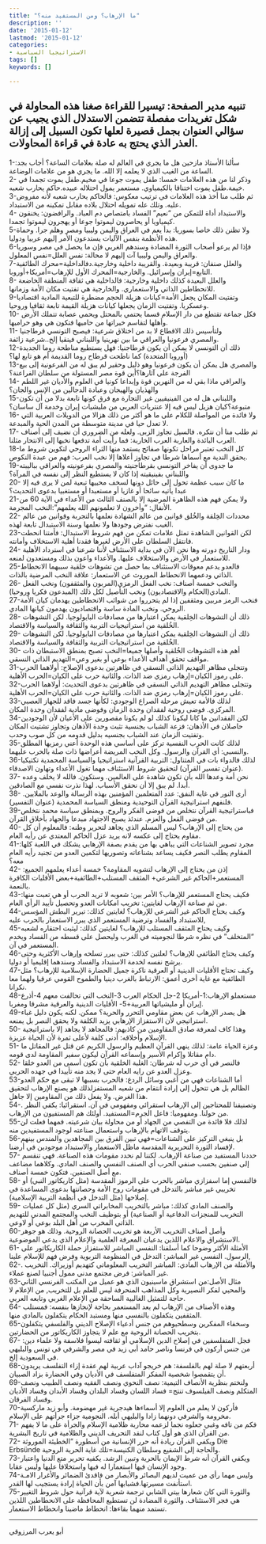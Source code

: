 ```yaml
---
title: "ما الإرهاب؟ ومن المستفيد منه؟"
description: ''
date: '2015-01-12'
lastmod: '2015-01-12'
categories:
- الاستراتيجيا السياسية
tags: []
keywords: []

---
```

## تنبيه مدير الصفحة: تيسيرا للقراءة صغنا هذه المحاولة في شكل تغريدات مفصلة تتضمن الاستدلال الذي يجيب عن سؤالي العنوان بجمل قصيرة لعلها تكون السبيل إلى إزالة العذر الذي يحتج به عادة في قراءة المحاولات.

1-سألنا الأستاذ مازحين هل ما يجري في العالم له صلة بعلامات الساعة؟ أجاب بجد: الساعة من الغيب الذي لا يعلمه إلا الله. ما يجري هو من علامات الوضاعة.  
2- وذكر لنا من هذه العلامات خمسا: طفل يموت جوعا في مخيم.طفل يموت تجمدا في خيمة.طفل يموت اختناقا بالكيمياوي. مستعمر يمول احتلاله عبيده.حاكم يحارب شعبه.  
3-ثم طلب منا أخذ هذه العلامات في ترتيب معكوس: فالحاكم يحارب شعبه لأنه مفروض عليه. وتلك عله تمويله احتلال بلاده مقابل تمكينه من الاستبداد.  
4- والاستبداد أداة للتمكن من “نعيم” الفساد بامتصاص دم العباد. والرافضون: يخنقون كيمياويا أو يحاصرون ليموتوا جوعا أو يهجرون ليموتوا تجمدا.  
5-ولا تظنن ذلك خاصا بسوريا: بدأ يعم في العراق واليمن وليبيا ومصر وهلم جرا. وحماة هذه الأنظمة بنفس الآليات يستدعون الأمر إليهم عربيا ودوليا.  
6-فإذا لم يرعو أصحاب الثورة المضادة وسندهم الغربي فإن ما يحصل في مصر وسوريا والعراق واليمن وليبيا آت إليهم لا محالة: نفس العلل=نفس المعلول.  
7-والعلل صنفان: قريبة وبعيدة. والقريبة داخلية وخارجية.دفالداخلية=محرك الطائفية التابع=إيران وإسرائيل. والخارجية=المحرك الأول للإرهاب=أمريكا+أوروبا.  
8- والعلل البعيدة كذلك داخلية وخارجية: فالداخلية هي ثقافة المنطقة الخاضعة للانحطاطين الذاتي والاستعماري. والخارجية هي تفتيت مكان الأمة وزمانها.  
9-وتفتيت المكان يجعل الأمة=كيانات هزيلة الحجم مضطرة للتبعية المادية اقتصاديا وعسكريا. وتفتيت الزمان يجعلها كيانات هزيلة القيمة تابعة ثقافيا وروحيا.  
10- فكل جماعة تقتطع من دار الإسلام قسما يحتمي بالمحتل ويحمي عصابة تتملك الأرض  
وأهلها لتقاسم خيراتها من حاميها فتكون هي وهو حراميها.  
11- ولتأسيس ذلك الاقطاع لا بد من اختلاق شرعية: فيصبح التونسي قرطاجنيا  
والمصري فرعونيا والعراقي ما بين نهرينيا واللبناني فينقيا إلخ..شرعية زائفة.  
12-ذلك أن التونسي لا يمكن أن يكون قرطاجنيا: فهل يستطيع مناطحة روما الجديدة (أوروبا المتحدة) كما ناطحت قرطاح روما القديمة أم هو تابع لها؟  
13-والمصري هل يمكن أن يكون فرعونيا وهو ذليل وحقير لم يبق له من الفرعونية إلى بيع الفرجة على آثارها؟أين قوة مصر المستولة من سلطان الفراعنة؟  
14- والعراقي ماذا بقي له من النهرين قوة وإبداعا كونيا في العلوم والأديان غير اللطم والهذيان والهيجان وعبادة الدجالين من الإنس والجان؟  
15-واللبناني هل له من الفينيقيين غير التجارة مع فرق كونها تابعة بدلا من أن تكون متبوعة؟كيان هزيل ليس فيه إلا عنتريات العربي من مليشيات إيران وخدمة آل ساسان؟  
16- ولا فائدة من المواصلة للكلام على ما هو أكثر من ذلك هزالا من الدويلات العربية التي لا تعدل حيا في مدينة متوسطة من المدن الحية والمبدعة.  
17- ثم طلب منا أن نتكره. فالسيل تجاوز الزبى. ولعله من الضروري أن نضيف إلى أصناف العرب البائدة والعاربة العرب الخاربة: فما رأيت أمة تدفعها نخبها إلى الانتحار مثلنا.  
18-كل النخب تعتبر مراحل تكونها صفائح يستمد منها الثراء الروحي لتكوين شروط ما يحقق الندية مع أسماها شرطا في تجاوز أعلاها إلا نخب العرب: فهم من عبدة النكوص.  
19-ما جدوى أن يفاخر التونسي بقرطاجنيته والمصري بفرعونيته والعراقي بباليبته واللبناني بفينيقيته إذا كان لا يستطيع النظر إلى نفسه في المرآة؟  
20- ما كان سبب عظمة تحول إلى حائل دونها لسخف محييها تبعية لمن لا يرى فيه إلا عبدا يأتيه سائحا أو غازيا أو مستعبدا أو مستغبيا بدعوى التحديث؟  
21-ولا يمكن فهم هذه الظاهرة المرضية إلا بالصنف الثالث من الأعداء في الآية 60 من الأنفال: “وأخرون لا تعلمونهم الله يعلمهم”:النخب المجرمة.  
22- محددات الخِلقة والخُلق قوانين من عالم الشهادة نعلمها بالتجربة وقوانين من عالم الغيب نفترض وجودها ولا نعلمها وسنة الاستبدال تابعة لهذه.  
23-لكن القوانين الشاهدة تمثل علامات تمكن من فهم شروط الاستبدال: فأمتنا انحطت فانتقل السلطان على الأرض لغيرها فقدنا أهلية الاستخلاف وأمانته.  
24- ودار التاريخ دورته وها نحن الآن في بداية الاستئناف لأننا شرعنا في استرداد الأهلية للاستعمار في الأرض والاستخلاف عليها. والأعداء واعون بذلك ومستعدون لمنعه.  
25-فالعدو يدعم معوقات الاستئناف بما حصل من تشوهات خلقية سببهما الانحطاط الذاتي ودعمهما الانحطاط الموروث عن الاستعمار: علاقة النخب المرضية بالذات.  
26- والنخب خمسة أصناف: نخب الفعل الرمزي(المربون والمثقفون) ونخب الفعل المادي(الحكام والاقتصاديون) ونخب التأصيل لكل ذلك (المبدعون فكريا وروحيا).  
27-فنخب الرمز مربين ومثقفين إذا لم يتحرروا من شوائب الانحطاطين يهدمان كيان الأمة الروحي. ونخب المادة ساسة واقتصاديون يهدمون كيانها المادي.  
28- ذلك أن التشوهات الخِلقية يمكن اعتبارها من مصادفات البايولوجيا. لكن التشوهات الخُلقية من استراتيجيات التربية والثقافة والسياسة والاقتصاد.  
29- ذلك أن التشوهات الخِلقية يمكن اعتبارها من مصادفات البايولوجيا. لكن التشوهات الخُلقية من استراتيجيات التربية والثقافة والسياسة والاقتصاد.  
30- أهم هذه التشوهات الخُلقية وأصلها جميعا=النخب تصبح بمنطق الاستبطان ذات مواقف تحقق أهداف الأعداء بوعي أو بغير وعي=التهديم الذاتي النسقي.  
31-وتتجلى مظاهر التهديم الذاتي النسقي في ظاهرتين بدعوى الإصلاح: أولاهما الحرب على رموز الكيان=إرهاب رمزي ضد الذات. والثانية حرب على الكيان=الحرب الأهلية.  
32-وتتجلى مظاهر التهديم الذاتي النسقي في ظاهرتين بدعوى التحديث: أولاهما الحرب على رموز الكيان=إرهاب رمزي ضد الذات. والثانية حرب على الكيان=الحرب الأهلية.  
33-لذلك فالأمة تعيش مرحلة الصراع الوجودي: لكأنها جسد فاقد للجهاز العصبي المركزي. فوضى روحية لفقدان وحدة الزمان وفوضى مادية لفقدان وحدة المكان.  
34-لكن الفقدانين ما كانا ليكونا كذلك لو لم يكونا مقصورين على الأعيان لأن الوجودين حاصلان في الأذهان: فزعة الشباب بجنسية تثبت وحدة الأذهان وتجاوز تشتيت المكان وتفتيت الزمان عند الشباب بجنسيه بدليل قدومه من كل صوب وحدب.  
35-لذلك كانت الحرب النفسية تركز على أساسي هذه الوحدة أعني رمزيها المطلق والنسبي: أي القرآن والرسول. وكل النخب المريضة أعراضها ذات صلة بالحرب عليهما.  
36-لذلك فالدواء بات في المتناول: التربية القرآنية استراتيجيا والسياسة المحمدية تكتيكيا (عنوان تفسير القرآن) لتحقيق شروط الاستئناف مهما تغول الأعداء وتهاون الاصدقاء.  
37- نحن أمة وعدها الله بأن تكون شاهدة على العالمين. وستكون. فالله لا يخلف وعده أبدا. لم يبق إلا أن نحقق الأسباب. لهذا نذرت نفسي مع الصادقين.  
38- أرى النور في غاية النفق: عدد المتعلمين المؤمنين بهذه الرسالة والوعد بالملايين. فلنفهم استراتيجية القرآن التوحيدية ومنطق السياسة المحمدية (عنوان التفسير).  
39-فباستراتيجية القرآن نتخلص من فوضى الفكر والروح. وبمنطق سياسة محمد نتخلص من فوضى الفعل والعزم. عندئذ يصبح الاجتهاد مبدعا والجهاد بأخلاق القرآن.  
40- من يحتاج إلى الإرهاب؟ ليس المسلم الذي يجاهد لتحرير وطنه: فالمعلوم أن كل مقاوم يحتاج إلى عكسه لانه يريد عزل الحاكم المعتدي عن رأيه العام.  
41-مجرد تصوير الشناعات التي يباهي بها من يقدم بصفة الإرهابي يشكك في اللعبة كلها: المقاوم يطلب النصر فكيف يساعد بشناعاته وتصوريها لتكمين العدو من تجنيد رأيه العام معه؟  
42- إذن من يحتاج إلى الإرهاب لتشويه المقاومة؟ خمسة أعداء يعلمهم الجميع: المستعمر+الحاكم غير الشرعي+ المثقف المستلب+الطائفية+بعض الأقليات الكافرة بالنعمة.  
43-فكيف يحتاج المستعمر للإرهاب؟ الأمر بين: شعوبه لا تريد الحرب أو هي تعبت منها: من ثم صناعة الإرهاب لغايتين: تخريب امكانات العدو وتحصيل تأييد الرأي العام.  
44-وكيف يحتاج الحاكم غير الشرعي للإرهاب؟ لغايتين كذلك: تبرير البطش المؤسس للاستبداد والفساد وترضية المستعمر الذي يبرر الاستعمار بالحرب عليه,  
45-وكيف يحتاج المثقف المستلب للإرهاب؟ لغايتين كذلك: ليثبت احتقاره لشعبه “المتخلف” في نظره شرطا لنجوميته في الغرب وليحصل على قسطه من الفساد ويخدم المستعمر في آن.  
46-وكيف يحتاج الطائفي للإرهاب؟ لعلتين كذلك: حتى يبرر تسلحه وإرهاب الأكثرية وحتى يرشح نفسه لخدمة الاستبداد والفساد وسندهما إقليميا أو دوليا.  
47-وكيف تحتاج الأقليات الدينية أو العرقية ناكرة جميل الحضارة الإسلامية للإرهاب؟ مثل الطائفية مع غاية أخرى أعمق: الارتباط بالغرب دينيا والطموح القومي عرقيا ولهما معا نكرانا.  
48-مستعملو الإرهاب:1-أمريكا 2-جل الحكام العرب 3-النخب التي تحالفت معهم 4-أذرع إيران أو مليشياتها العربية+5- الأقليات الدينية والعرقية مشرقا ومغربا.  
49-هل يصدر الإرهاب عن بعض مقاومي التحرر والحرية؟ ممكن. لكنه يكون دليل غباء استراتيجي لأن الاستفزاز الإرهابي يزيد الكلفة ولا يحقق النصر بل يمنعه.  
50- وهذا كاف لمعرفة صادق المقاومين من كاذبهم: فالمجاهد لا يجاهد إلا باستراتيجية الإسلام وأخلاقه: أدنى كلفة لأعلى ثمرة لأن الحياة عزيزة.  
51- وعزة الحياة عامة: لذلك ينهى القرآن العظيم والرسول الكريم عن قتل غير المقاتل ما دام مقاتلا وإكرام الأسير وإسماعه القرآن ليكون سفير المقاومة لدى قومه.  
52- فالنصر في أي حرب له شرطان: الغلبة الخلقية بأن تكون أسمى من العدو خلقا وعزل العدو عن رايه العام حتى لا يجد منه تأييدا في جهده الحربي.  
53-أما الشناعات فهي من أغبي وسائل الردع: فالحرب بسببها لا تبقى مع حكم العدو الظالم بل هي تتحول إلى إرادة انتقام من شعبه المستفزلذلك هو يصنع الإرهاب لتحقيق هذا الغرض. ولا يفعل ذلك من المقاومين إلا جاهل.  
54-. وتصنيفنا للمحتاجين إلى الإرهاب استقرائي ومفهومي في آن. استقرائيا: يكفي النظر من حولنا. ومفهوميا: فاعل الجرم=المستفيد. أولئك هم المستفيون من الإرهاب.  
55-لذلك فلا فائدة من التفصي من الجهاد أو من محاولة بيان شرعيته. فمهما فعلت لن يتوقف الاتهام بالإرهاب واستعمال صناعته لوجود المستفيدين منه.  
56-بل ينبغي التركيز على الشناعات=فهي تبين الفرق بين المجاهدين والمندس بينهم لإفساد الثورة التحريرية المقدسة ماظل الاستعمار والاستبداد موجودين في أرضنا.  
57- حددنا المستفيد من صناعة الإرهاب. لكننا لم نحدد مقومات هذه الصناعة. فهي تنقسم إلى صنفين بحسب صنفي الحرب أي الصنف النفسي والصنف المادي. وكلاهما مضاعف مع أصل الصنفين. فتكون خمسة أصناف.  
58- فالنفسي إما اسفزازي مباشر بالحرب على الرموز المقدسة (مثل كاريكاتور النبي) أو تخريبي غير مباشر بالتدخل في مقومات روح الأمة وحصانتها بدعوى المساعدة في إصلاحها (مثل التدخل في أنظمة التربية الإسلامية).  
59- والصنف المادي كذلك: مباشر بالتخريب المخابراتي السري (مثل كل عمليات التخريب للمنجزات الدفاعية أو الصناعية) أو بتوظيف النخب والمجتمع المدني للتهديم الذاتي المخرب من أهل البلد بوعي أو لاوعي.  
60-وأصل أصناف التخريب الأربعة هو تخريب الحصانة الروحية. وذلك هو جوهر الاستشراق والاعلام اللذين يدعيان المعرفة العلمية والإعلام الذي يدعي الموضوعية.  
61- الأمثلة الأكثر وضوحا كما أسلفنا: النفسي المباشر للاستفزاز حملة الكاريكاتور على الرسول. النفسي غير المباشر: التدخل في المنظومة التربوية وفرض فهم للإسلام علينا,  
62-. والأمثلة من الإرهاب المادي: المباشر التخريب المعلوماتي كتهديم أوزيراك. التخريب غير المباشر: فرض مجتمع مدني ممول أجنبيا لصنع عملاء.  
63-مثال الأصل:من استشراق ماسينيون الذي هو عميل من المكتب الفرنسي الثاني والمحيي لفكر النصيرية وكل المذاهب المنحرفة ليس للعلم بل للتخريب, من الإعلام لا حاجة للتمثيل الغالبية الساحقة من الإعلام الغربي وتابعه العربي.  
64- وهذه الأصناف من الإرهاب لم يعد المستعمر بحاجة لإنجازها بنفسه: فمستلب المثقفين يتكفلون بالنفسي منها ومستبد الحكام يتكفلون بالمادي منها.  
65-وسخفاء المفكرين وسطحيوهم من جنس أدعياء الإصلاح الديني والفلسفي يتكفلون بتخريب الحصانة الروحية مع علم لا يتجاوز الكاريكاتور من الحضارتين.  
67- فجل المتفلسفين في إصلاح الدين الإسلامي أو ثقافته ليسوا فلاسفة ولا علماء دين: من جنس أركون في فرنسا وناصر حامد أبي زيد في مصر والشرفي في تونس والبليهي في السعودية إلخ.  
68-أربعتهم لا صلة لهم بالفلسفة: هم خريجو آداب عربية لهم عقدة إزاء التفلسف يريدون أن يتقمصوا شخصية المفكر المتفلسف في الأديان وفي الحضارة بزاد الصبيان.  
69-ولنختم بنظرية الأنصاف التيمية: نصف النحوي ونصف الفقيه ونصف الطبيب ونصف المتكلم ونصف الفيلسوف تنتج= فساد اللسان وفساد البلدان وفساد الأبدان وفساد الأديان وفساد الفرقان.  
70-فأركون لا يعلم من العلوم إلا أسماءها هيدجرية غير مهضومة. وأبو زيد ماركسية مخرومة والشرفي دونهما زادا والبليهي أبله. النجومية جزاء جرأتهم على الإسلام.  
71- فكم من تافه وغبي جعلوه نجما لزعمه محاربة ظلامية الإسلام والجرأة على ما لا يفهم من القرآن الذي هو أول كتاب لنقد التحريف الديني والظلامية في تاريخ البشرية.  
72- ويكفي القرآن ريادة أنه حرر الإنسانية من أسطورة “الخطيئة الموروثة Die Erbsünde والحاجة إلى الشفيع وسلطان الكنيسة=تلك غاية الحرية الروحية.  
73-ويكفي القرآن أنه شرط الإيمان بالحرية وتبين الرشد. يكفيه تحرير متع الدنيا واعتبار وجود الإنسان فيها استعمارا له فيها واستخلافا عليها وليس عقابا.  
74-وليس مهما رأي من عميت لديهم البصائر والأبصار من فاقدئ الضمائر والأغرار الامـة استأنفت مسيرتها.فشبابها آمن بأن الحياة إرادة يستجيب لها القدر.  
75-والثورة التي كان شعارها بيتي الشابي ترجمة شعرية لآية قرآنية حول شروط التغيير هي فجر الاستئناف. والثورة المضادة لن تستطيع المحافظة على الانحطاطين اللذين تستمد منهما بقاءها: انحطاط ماضينا وانحطاط الاستعمار.

---

أبو يعرب المرزوقي

###
